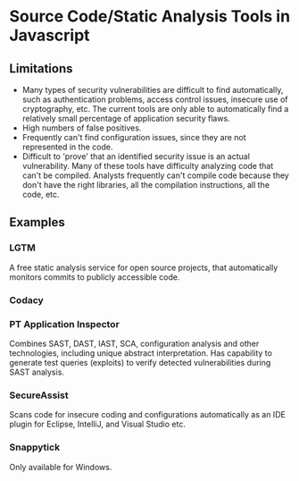 # Source Code/Static Analysis Tools in Javascript

## Limitations

- Many types of security vulnerabilities are difficult to find automatically, such as authentication problems, access control issues, insecure use of cryptography, etc. The current tools are only able to automatically find a relatively small percentage of application security flaws.
- High numbers of false positives.
- Frequently can't find configuration issues, since they are not represented in the code.
- Difficult to 'prove' that an identified security issue is an actual vulnerability.
Many of these tools have difficulty analyzing code that can't be compiled. Analysts frequently can't compile code because they don't have the right libraries, all the compilation instructions, all the code, etc.


## Examples

### LGTM
A free static analysis service for open source projects, that automatically monitors commits to publicly accessible code.

### Codacy


### PT Application Inspector
Combines SAST, DAST, IAST, SCA, configuration analysis and other technologies, including unique abstract interpretation. Has capability to generate test queries (exploits) to verify detected vulnerabilities during SAST analysis.

### SecureAssist
Scans code for insecure coding and configurations automatically as an IDE plugin for Eclipse, IntelliJ, and Visual Studio etc.

### Snappytick
Only available for Windows.
